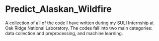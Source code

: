 # Predict_Alaskan_Wildfire
A collection of all of the code I have written during my SULI Internship at Oak Ridge National Laboratory. The codes fall into two main categories: data collection and preprocessing, and machine learning. 
